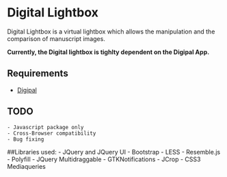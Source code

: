 Digital Lightbox
================

Digital Lightbox is a virtual lightbox which allows the manipulation and the comparison of manuscript images.

**Currently, the Digital lightbox is tighlty dependent on the Digipal App.**

## Requirements
  - [Digipal](https://github.com/kcl-ddh/digipal)

## TODO
	- Javascript package only
	- Cross-Browser compatibility
	- Bug fixing

##Libraries used:
	- JQuery and JQuery UI
	- Bootstrap
	- LESS
	- Resemble.js
	- Polyfill
	- JQuery Multidraggable
	- GTKNotifications
	- JCrop
	- CSS3 Mediaqueries
